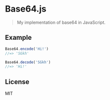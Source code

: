 # Base64.js

> My implementation of base64 in JavaScript.

## Example

```js
Base64.encode('Hi!')
//=> 'SGkh'

Base64.decode('SGkh')
//=> 'Hi!'
```

## License

MIT